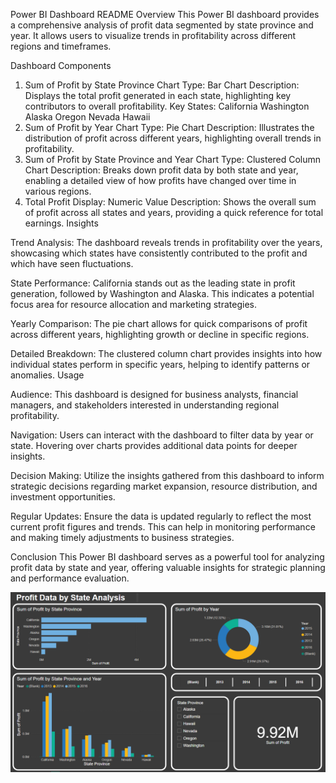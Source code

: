 Power BI Dashboard README
Overview
This Power BI dashboard provides a comprehensive analysis of profit data segmented by state province and year. It allows users to visualize trends in profitability across different regions and timeframes.

Dashboard Components
1. Sum of Profit by State Province
Chart Type: Bar Chart
Description: Displays the total profit generated in each state, highlighting key contributors to overall profitability.
Key States:
California
Washington
Alaska
Oregon
Nevada
Hawaii
2. Sum of Profit by Year
Chart Type: Pie Chart
Description: Illustrates the distribution of profit across different years, highlighting overall trends in profitability.
3. Sum of Profit by State Province and Year
Chart Type: Clustered Column Chart
Description: Breaks down profit data by both state and year, enabling a detailed view of how profits have changed over time in various regions.
4. Total Profit
Display: Numeric Value
Description: Shows the overall sum of profit across all states and years, providing a quick reference for total earnings.
Insights

Trend Analysis: The dashboard reveals trends in profitability over the years, showcasing which states have consistently contributed to the profit and which have seen fluctuations.

State Performance: California stands out as the leading state in profit generation, followed by Washington and Alaska. This indicates a potential focus area for resource allocation and marketing strategies.

Yearly Comparison: The pie chart allows for quick comparisons of profit across different years, highlighting growth or decline in specific regions.

Detailed Breakdown: The clustered column chart provides insights into how individual states perform in specific years, helping to identify patterns or anomalies.
Usage

Audience: This dashboard is designed for business analysts, financial managers, and stakeholders interested in understanding regional profitability.

Navigation: Users can interact with the dashboard to filter data by year or state. Hovering over charts provides additional data points for deeper insights.

Decision Making: Utilize the insights gathered from this dashboard to inform strategic decisions regarding market expansion, resource distribution, and investment opportunities.

Regular Updates: Ensure the data is updated regularly to reflect the most current profit figures and trends. This can help in monitoring performance and making timely adjustments to business strategies.

Conclusion
This Power BI dashboard serves as a powerful tool for analyzing profit data by state and year, offering valuable insights for strategic planning and performance evaluation.

![Dashboard](https://github.com/AliHazem771/Power-Bi-Project-1/blob/main/Power%20Bi%201%20report.PNG?raw=true)
